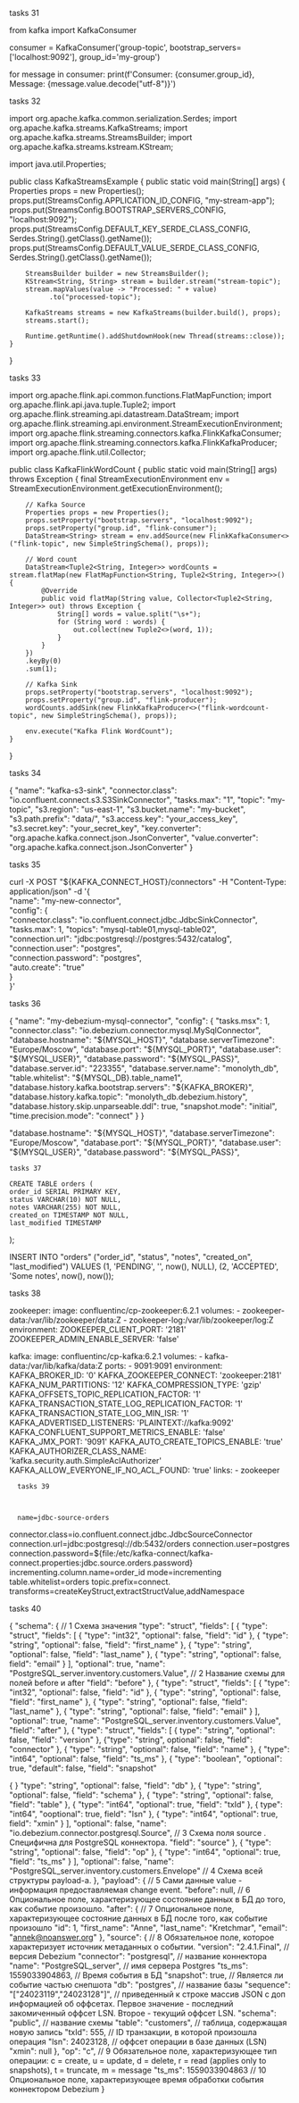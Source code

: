 tasks 31 

from kafka import KafkaConsumer

consumer = KafkaConsumer('group-topic', bootstrap_servers=['localhost:9092'],
                        group_id='my-group')

for message in consumer:
    print(f'Consumer: {consumer.group_id}, Message: {message.value.decode("utf-8")}')

tasks 32 


import org.apache.kafka.common.serialization.Serdes;
import org.apache.kafka.streams.KafkaStreams;
import org.apache.kafka.streams.StreamsBuilder;
import org.apache.kafka.streams.kstream.KStream;

import java.util.Properties;

public class KafkaStreamsExample {
    public static void main(String[] args) {
        Properties props = new Properties();
        props.put(StreamsConfig.APPLICATION_ID_CONFIG, "my-stream-app");
        props.put(StreamsConfig.BOOTSTRAP_SERVERS_CONFIG, "localhost:9092");
        props.put(StreamsConfig.DEFAULT_KEY_SERDE_CLASS_CONFIG, Serdes.String().getClass().getName());
        props.put(StreamsConfig.DEFAULT_VALUE_SERDE_CLASS_CONFIG, Serdes.String().getClass().getName());

        StreamsBuilder builder = new StreamsBuilder();
        KStream<String, String> stream = builder.stream("stream-topic");
        stream.mapValues(value -> "Processed: " + value)
              .to("processed-topic");

        KafkaStreams streams = new KafkaStreams(builder.build(), props);
        streams.start();

        Runtime.getRuntime().addShutdownHook(new Thread(streams::close));
    }
}

tasks 33 


import org.apache.flink.api.common.functions.FlatMapFunction;
import org.apache.flink.api.java.tuple.Tuple2;
import org.apache.flink.streaming.api.datastream.DataStream;
import org.apache.flink.streaming.api.environment.StreamExecutionEnvironment;
import org.apache.flink.streaming.connectors.kafka.FlinkKafkaConsumer;
import org.apache.flink.streaming.connectors.kafka.FlinkKafkaProducer;
import org.apache.flink.util.Collector;

public class KafkaFlinkWordCount {
    public static void main(String[] args) throws Exception {
        final StreamExecutionEnvironment env = StreamExecutionEnvironment.getExecutionEnvironment();

        // Kafka Source
        Properties props = new Properties();
        props.setProperty("bootstrap.servers", "localhost:9092");
        props.setProperty("group.id", "flink-consumer");
        DataStream<String> stream = env.addSource(new FlinkKafkaConsumer<>("flink-topic", new SimpleStringSchema(), props));

        // Word count
        DataStream<Tuple2<String, Integer>> wordCounts = stream.flatMap(new FlatMapFunction<String, Tuple2<String, Integer>>() {
            @Override
            public void flatMap(String value, Collector<Tuple2<String, Integer>> out) throws Exception {
                String[] words = value.split("\s+");
                for (String word : words) {
                    out.collect(new Tuple2<>(word, 1));
                }
            }
        })
        .keyBy(0)
        .sum(1);

        // Kafka Sink
        props.setProperty("bootstrap.servers", "localhost:9092");
        props.setProperty("group.id", "flink-producer");
        wordCounts.addSink(new FlinkKafkaProducer<>("flink-wordcount-topic", new SimpleStringSchema(), props));

        env.execute("Kafka Flink WordCount");
    }
}

tasks 34 

{
  "name": "kafka-s3-sink",
  "connector.class": "io.confluent.connect.s3.S3SinkConnector",
  "tasks.max": "1",
  "topic": "my-topic",
  "s3.region": "us-east-1",
  "s3.bucket.name": "my-bucket",
  "s3.path.prefix": "data/",
  "s3.access.key": "your_access_key",
  "s3.secret.key": "your_secret_key",
  "key.converter": "org.apache.kafka.connect.json.JsonConverter",
  "value.converter": "org.apache.kafka.connect.json.JsonConverter"
}

tasks 35 

curl -X POST "${KAFKA_CONNECT_HOST}/connectors" -H "Content-Type: application/json" -d '{ \
    "name": "my-new-connector", \
    "config": { \
      "connector.class": "io.confluent.connect.jdbc.JdbcSinkConnector", \
      "tasks.max": 1,
      "topics": "mysql-table01,mysql-table02", \
      "connection.url": "jdbc:postgresql://postgres:5432/catalog", \
      "connection.user": "postgres", \
      "connection.password": "postgres", \
      "auto.create": "true" \
    } \
  }'

tasks 36


{
  "name": "my-debezium-mysql-connector",
  "config": {
    "tasks.msx": 1,
    "connector.class": "io.debezium.connector.mysql.MySqlConnector",
    "database.hostname": "${MYSQL_HOST}",
    "database.serverTimezone": "Europe/Moscow",
    "database.port": "${MYSQL_PORT}",
    "database.user": "${MYSQL_USER}",
    "database.password": "${MYSQL_PASS}",
    "database.server.id": "223355",
    "database.server.name": "monolyth_db",
    "table.whitelist": "${MYSQL_DB}.table_name1",
    "database.history.kafka.bootstrap.servers": "${KAFKA_BROKER}",
    "database.history.kafka.topic": "monolyth_db.debezium.history",
    "database.history.skip.unparseable.ddl": true,
    "snapshot.mode": "initial",
    "time.precision.mode": "connect"
  }
}

  "database.hostname": "${MYSQL_HOST}",
    "database.serverTimezone": "Europe/Moscow",
    "database.port": "${MYSQL_PORT}",
    "database.user": "${MYSQL_USER}",
    "database.password": "${MYSQL_PASS}",

    tasks 37 

    CREATE TABLE orders (
	order_id SERIAL PRIMARY KEY,
	status VARCHAR(10) NOT NULL,
	notes VARCHAR(255) NOT NULL,
	created_on TIMESTAMP NOT NULL,
	last_modified TIMESTAMP
);

INSERT INTO "orders"
	("order_id", "status", "notes", "created_on", "last_modified")
VALUES
	(1, 'PENDING', '', now(), NULL),
	(2, 'ACCEPTED', 'Some notes', now(), now());

 tasks 38 


   zookeeper:
    image: confluentinc/cp-zookeeper:6.2.1
    volumes:
      - zookeeper-data:/var/lib/zookeeper/data:Z
      - zookeeper-log:/var/lib/zookeeper/log:Z
    environment:
      ZOOKEEPER_CLIENT_PORT: '2181'
      ZOOKEEPER_ADMIN_ENABLE_SERVER: 'false'

  kafka:
    image: confluentinc/cp-kafka:6.2.1
    volumes:
      - kafka-data:/var/lib/kafka/data:Z
    ports:
      - 9091:9091
    environment:
      KAFKA_BROKER_ID: '0'
      KAFKA_ZOOKEEPER_CONNECT: 'zookeeper:2181'
      KAFKA_NUM_PARTITIONS: '12'
      KAFKA_COMPRESSION_TYPE: 'gzip'
      KAFKA_OFFSETS_TOPIC_REPLICATION_FACTOR: '1'
      KAFKA_TRANSACTION_STATE_LOG_REPLICATION_FACTOR: '1'
      KAFKA_TRANSACTION_STATE_LOG_MIN_ISR: '1'
      KAFKA_ADVERTISED_LISTENERS: 'PLAINTEXT://kafka:9092'
      KAFKA_CONFLUENT_SUPPORT_METRICS_ENABLE: 'false'
      KAFKA_JMX_PORT: '9091'
      KAFKA_AUTO_CREATE_TOPICS_ENABLE: 'true'
      KAFKA_AUTHORIZER_CLASS_NAME: 'kafka.security.auth.SimpleAclAuthorizer'
      KAFKA_ALLOW_EVERYONE_IF_NO_ACL_FOUND: 'true'
    links:
      - zookeeper


      tasks 39 



      name=jdbc-source-orders
connector.class=io.confluent.connect.jdbc.JdbcSourceConnector
connection.url=jdbc:postgresql://db:5432/orders
connection.user=postgres
connection.password=${file:/etc/kafka-connect/kafka-connect.properties:jdbc.source.orders.password}
incrementing.column.name=order_id
mode=incrementing
table.whitelist=orders
topic.prefix=connect.
transforms=createKeyStruct,extractStructValue,addNamespace


tasks 40 

{
    "schema": { // 1 Схема значения
        "type": "struct",
        "fields": [
            {
                "type": "struct",
                "fields": [
{
"type": "int32",
"optional": false,
"field": "id"
},
{
"type": "string",
"optional": false,
 "field": "first_name"
},
{
"type": "string",
"optional": false,
"field": "last_name"
},
{
"type": "string",
"optional": false,
field": "email"
}
],
                "optional": true,
                "name": "PostgreSQL_server.inventory.customers.Value", // 2 Название схемы для полей before и after
                "field": "before"
            },
            {
                "type": "struct",
                "fields": [
{
"type": "int32",
"optional": false,
"field": "id"
},
{
"type": "string",
"optional": false,
"field": "first_name"
},
{
"type": "string",
"optional": false,
"field": "last_name"
},
{
"type": "string",
"optional": false,
"field": "email"
}
],
                "optional": true,
                "name": "PostgreSQL_server.inventory.customers.Value",
                "field": "after"
            },
            {
                "type": "struct",
                "fields": [
{
type": "string",
"optional": false,
"field": "version"
},
{"type": "string",
optional": false,
"field": "connector"
},
{
                        "type": "string",
                        "optional": false,
                        "field": "name"
                    },
                    {
                        "type": "int64",
                        "optional": false,
                        "field": "ts_ms"
                    },
                    {
                        "type": "boolean",
                        "optional": true,
                        "default": false,
                        "field": "snapshot"

{
}
                        "type": "string",
                        "optional": false,
                        "field": "db"
                    },
                    {
                        "type": "string",
                        "optional": false,
                        "field": "schema"
                    },
                    {
                        "type": "string",
                        "optional": false,
                        "field": "table"
                    },
                    {
                        "type": "int64",
                        "optional": true,
"field": "txId"
},
{
type": "int64",
"ooptional": true,
field": "lsn"
},
{
"type": "int64",
"optional": true,
field": "xmin"
}
],
                "optional": false,
                "name": "io.debezium.connector.postgresql.Source", // 3 Схема поля source . Специфична для PostgreSQL коннектора.
                "field": "source"
            },
            {
                "type": "string",
                "optional": false,
                "field": "op"
            },
            {
                "type": "int64",
                "optional": true,
                "field": "ts_ms"
            }
        ],
        "optional": false,
        "name": "PostgreSQL_server.inventory.customers.Envelope" // 4 Схема всей структуры payload-a. 
    },
    "payload": { // 5 Сами данные value - информация предоставляемая change event.
        "before": null, // 6 Опциональное поле, характеризующее состояние данных в БД до того, как событие произошло.
        "after": { // 7 Опциональное поле, характеризующее состояние данных в БД после того, как событие произошло
            "id": 1,
            "first_name": "Anne",
            "last_name": "Kretchmar",
            "email": "annek@noanswer.org"
        },
        "source": { // 8 Обязательное поле, которое характеризует источник метаданных о событии.
            "version": "2.4.1.Final", // версия Debezium
            "connector": "postgresql", // название коннектора 
            "name": "PostgreSQL_server", // имя сервера Postgres
            "ts_ms": 1559033904863, // Время события в БД 
            "snapshot": true, // Является ли событие частью снепшота 
            "db": "postgres", // название базы
            "sequence": "[\"24023119\",\"24023128\"]", //  приведенный к строке массив JSON с доп информацией об оффсетах. Первое значение - последний закомиченный оффсет LSN. Второе - текущий оффсет LSN. 
            "schema": "public", // название схемы
            "table": "customers", // таблица, содержащая новую запись 
            "txId": 555, // ID транзакции, в которой произошла операция 
            "lsn": 24023128, // оффсет операции в базе данных (LSN) 
            "xmin": null
        },
        "op": "c", // 9 Обязательное поле, характеризующее тип операции: с = create, u = update, d = delete, r = read (applies only to snapshots), t = truncate, m = message
        "ts_ms": 1559033904863 // 10 Опциональное поле, характеризующее время обработки события коннектором Debezium
    }
















  
